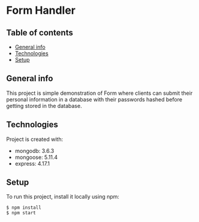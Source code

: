 # Form Handler
## Table of contents
* [General info](#general-info)
* [Technologies](#technologies)
* [Setup](#setup)

## General info
This project is simple demonstration of Form where clients can submit their personal information in a database with their passwords hashed before getting stored in the database.
	
## Technologies
Project is created with:
*  mongodb: 3.6.3
*  mongoose: 5.11.4
*  express: 4.17.1
	
## Setup
To run this project, install it locally using npm:

```
$ npm install
$ npm start
```
